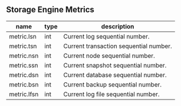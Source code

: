 
Storage Engine Metrics
----------------------

| name | type | description  |
|---|---|---|
| metric.lsn | int | Current log sequential number. |
| metric.tsn | int | Current transaction sequential number. |
| metric.nsn | int | Current node sequential number. |
| metric.ssn | int | Current snapshot sequential number. |
| metric.dsn | int | Current database sequential number. |
| metric.bsn | int | Current backup sequential number. |
| metric.lfsn | int | Current log file sequential number. |
